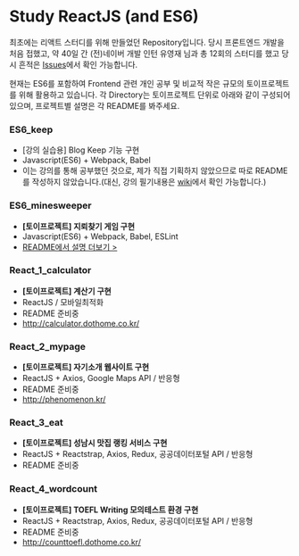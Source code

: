 # Study ReactJS (and ES6)
최초에는 리액트 스터디를 위해 만들었던 Repository입니다. 당시 프론트엔드 개발을 처음 접했고, 약 40일 간 (전)네이버 개발 인턴 유영재 님과 총 12회의 스터디를 했고 당시 흔적은 [Issues](https://github.com/HyunSangHan/study-react/issues)에서 확인 가능합니다.  

현재는 ES6를 포함하여 Frontend 관련 개인 공부 및 비교적 작은 규모의 토이프로젝트를 위해 활용하고 있습니다. 각 Directory는 토이프로젝트 단위로 아래와 같이 구성되어있으며, 프로젝트별 설명은 각 README를 봐주세요.  

### ES6_keep
- [강의 실습용] Blog Keep 기능 구현  
- Javascript(ES6) + Webpack, Babel
- 이는 강의를 통해 공부했던 것으로, 제가 직접 기획하지 않았으므로 따로 README를 작성하지 않았습니다.(대신, 강의 필기내용은 [wiki](https://github.com/HyunSangHan/study-react/wiki/%5B%EC%8B%A4%EC%8A%B5%5D-JS-ES6%EB%A5%BC-%ED%99%9C%EC%9A%A9%ED%95%98%EC%97%AC-Blog-Keep-%EB%AA%A9%EB%A1%9D-%EB%A7%8C%EB%93%A4%EA%B8%B0)에서 확인 가능합니다.)

### ES6_minesweeper
- **[토이프로젝트] 지뢰찾기 게임 구현**
- Javascript(ES6) + Webpack, Babel, ESLint
- [README에서 설명 더보기 >](https://github.com/HyunSangHan/study-react/tree/master/ES6_minesweeper)

### React_1_calculator
- **[토이프로젝트] 계산기 구현**
- ReactJS / 모바일최적화
- README 준비중
- http://calculator.dothome.co.kr/

### React_2_mypage
- **[토이프로젝트] 자기소개 웹사이트 구현**
- ReactJS + Axios, Google Maps API / 반응형
- README 준비중
- http://phenomenon.kr/

### React_3_eat
- **[토이프로젝트] 성남시 맛집 랭킹 서비스 구현**
- ReactJS + Reactstrap, Axios, Redux, 공공데이터포털 API / 반응형
- README 준비중

### React_4_wordcount
- **[토이프로젝트] TOEFL Writing 모의테스트 환경 구현**
- ReactJS + Reactstrap, Axios, Redux, 공공데이터포털 API / 반응형
- README 준비중
- http://counttoefl.dothome.co.kr/

